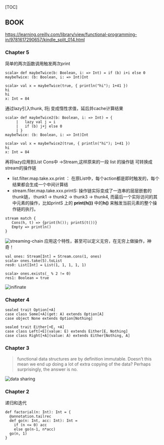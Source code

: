 [TOC]

## BOOK
https://learning.oreilly.com/library/view/functional-programming-in/9781617290657/kindle_split_014.html

### Chapter 5

简单的两次函数调用触发两次print

```
scala> def maybeTwice(b: Boolean, i: => Int) = if (b) i+i else 0
maybeTwice: (b: Boolean, i: => Int)Int

scala> val x = maybeTwice(true, { println("hi"); 1+41 })
hi
hi
x: Int = 84
```
通过lazy引入thunk, 将j 变成惰性求值，延后并cache计算结果
```
scala> def maybeTwice2(b: Boolean, i: => Int) = {
     |   lazy val j = i
     |   if (b) j+j else 0
     | }
maybeTwice: (b: Boolean, i: => Int)Int

scala> val x = maybeTwice2(true, { println("hi"); 1+41 })
hi
x: Int = 84
```
再将lazy应用到List Cons中 ->Stream,这样原来的一段 list 的操作链 可转换成stream的操作链
- list.filter.map.take.xx.print ： 在原List中，每个action都是即时触发的，每个结果都会生成一个中间计算结
- stream.filer.map.take.xxx.printS: 操作链实际变成了一连串的层层嵌套的thunk链， thunk1 -> thunk2 -> thunk3 -> thunk4, 而最后一个实际访问的其中元素的操作，比如printS 上的 **print(h())** 中的**h()** 来触发当前元素的整个操作链的执行。
```
stream match {
   Cons(h, t) => {print(h()); printS(t())}
   Empty => println()
}
```
![streaming-chain](/Users/yoga/Documents/workspace/review/scala/c5_stream_chain.png)
应用这个特性，甚至可以定义无穷，在无穷上做操作，神奇！

```
val ones: Stream[Int] = Stream.cons(1, ones)
scala> ones.take(5).toList
res0: List[Int] = List(1, 1, 1, 1, 1)

scala> ones.exists(_ % 2 != 0)
res1: Boolean = true
```

![inifinate](/Users/yoga/Documents/workspace/review/scala/c5_one.png)



### Chapter 4

```
sealed trait Option[+A]
case class Some[+A](get: A) extends Option[A]
case object None extends Option[Nothing]

```

```
sealed trait Either[+E, +A]
case class Left[+E](value: E) extends Either[E, Nothing]
case class Right[+A](value: A) extends Either[Nothing, A]
```

### Chapter 3
>  functional data structures are by definition immutable. 
>  Doesn’t this mean we end up doing a lot of extra copying of the data? Perhaps surprisingly, the answer is no.

![data sharing](/Users/yoga/Documents/workspace/review/scala/c2_data_sharing.png)

###  Chapter 2
递归和迭代

```
def factorial(n: Int): Int = {
  @annotation.tailrec
  def go(n: Int, acc: Int): Int =
    if (n <= 0) acc
    else go(n-1, n*acc)
  go(n, 1)
}
```